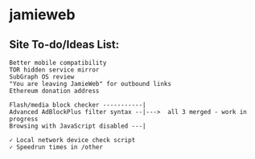 # jamieweb

## Site To-do/Ideas List:
    Better mobile compatibility
    TOR hidden service mirror
    SubGraph OS review
    "You are leaving JamieWeb" for outbound links
    Ethereum donation address

    Flash/media block checker -----------|
    Advanced AdBlockPlus filter syntax --|--->  all 3 merged - work in progress
    Browsing with JavaScript disabled ---|

    ✓ Local network device check script
    ✓ Speedrun times in /other
